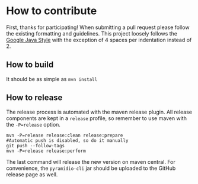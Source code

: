 # How to contribute

First, thanks for participating!
When submitting a pull request please follow the existing formatting and guidelines.
This project loosely follows the
[Google Java Style](https://google.github.io/styleguide/javaguide.html) with the
exception of 4 spaces per indentation instead of 2.

## How to build

It should be as simple as `mvn install`

## How to release

The release process is automated with the maven release plugin.
All release components are kept in a `release` profile, so remember to use maven with the `-P=release` option.
```
mvn -P=release release:clean release:prepare
#Automatic push is disabled, so do it manually
git push --follow-tags
mvn -P=release release:perform
```
The last command will release the new version on maven central.
For convenience, the `pyramidio-cli` jar should be uploaded to the GitHub release page as well.
